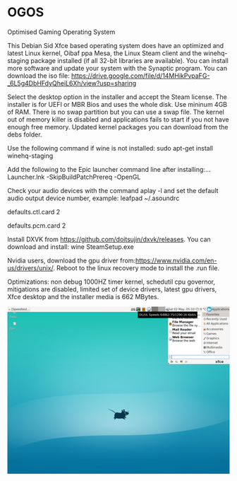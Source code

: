 # OGOS
Optimised Gaming Operating System

This Debian Sid Xfce based operating system does have an optimized and latest Linux kernel, Oibaf ppa Mesa, the Linux Steam client and the winehq-staging package installed (if all 32-bit libraries are available). You can install more software and update your system with the Synaptic program. You can download the iso file:
https://drive.google.com/file/d/14MHikPvpaFG-_6L5g4DbHFdyQheiL6Xh/view?usp=sharing

Select the desktop option in the installer and accept the Steam license. The installer is for UEFI or MBR Bios and uses the whole disk. Use mininum 4GB of RAM. There is no swap partition but you can use a swap file. The kernel out of memory killer is disabled and applications fails to start if you not have enough free memory. Updated kernel packages you can download from the debs folder.

Use the following command if wine is not installed: sudo apt-get install winehq-staging

Add the following to the Epic launcher command line after installing:... Launcher.lnk -SkipBuildPatchPrereq -OpenGL

Check your audio devices with the command aplay -l and set the default audio output device number, example:
leafpad  ~/.asoundrc

defaults.ctl.card 2

defaults.pcm.card 2

Install DXVK from https://github.com/doitsujin/dxvk/releases.
You can download and install: wine SteamSetup.exe 

Nvidia users, download the gpu driver from:https://www.nvidia.com/en-us/drivers/unix/.
Reboot to the linux recovery mode to install the .run file.

Optimizations: non debug 1000HZ timer kernel, schedutil cpu governor, mitigations are disabled, limited set of device drivers, latest gpu drivers, Xfce desktop and the installer media is 662 MBytes. 

![Ogos Screenshot](https://github.com/debiangamer/OGOS/blob/master/screenshot2k.png)

